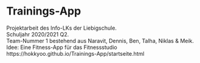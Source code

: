 # Trainings-App
<p> Projektarbeit des Info-LKs der Liebigschule. <br>
Schuljahr 2020/2021 Q2. <br>
Team-Nummer 1 bestehend aus Naravit, Dennis, Ben, Talha, Niklas & Meik.<br>  
Idee: Eine Fitness-App für das Fitnessstudio <br>
https://hokkyoo.github.io/Trainings-App/startseite.html</p>
